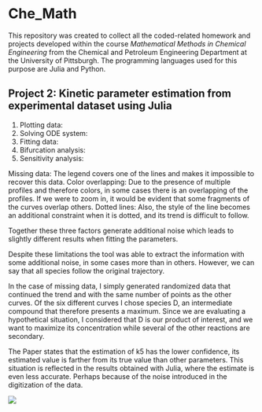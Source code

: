 # Che_Math
This repository was created to collect all the coded-related homework and projects developed within the course $Mathematical$ $Methods$ $in$ $Chemical$ $Engineering$ from the Chemical and Petroleum Engineering Department at the University of Pittsburgh. The programming languages used for this purpose are Julia and Python.

## Project 2: Kinetic parameter estimation from experimental dataset using Julia

1. Plotting data:
2. Solving ODE system:
3. Fitting data:
4. Bifurcation analysis:
5. Sensitivity analysis:

Missing data: The legend covers one of the lines and makes it impossible to recover this data.
Color overlapping: Due to the presence of multiple profiles and therefore colors, in some cases there is an overlapping of the profiles. If we were to zoom in, it would be evident that some fragments of the curves overlap others.
Dotted lines: Also, the style of the line becomes an additional constraint when it is dotted, and its trend is difficult to follow.

Together these three factors generate additional noise which leads to slightly different results when fitting the parameters.

Despite these limitations the tool was able to extract the information with some additional noise, in some cases more than in others. However, we can say that all species follow the original trajectory.

In the case of missing data, I simply generated randomized data that continued the trend and with the same number of points as the other curves. Of the six different curves I chose species D, an intermediate compound that therefore presents a maximum. Since we are evaluating a hypothetical situation, I considered that D is our product of interest, and we want to maximize its concentration while several of the other reactions are secondary. 

The Paper states that the estimation of k5 has the lower confidence, its estimated value is farther from its true value than other parameters. This situation is reflected in the results obtained with Julia, where the estimate is even less accurate. Perhaps because of the noise introduced in the digitization of the data.


![](results/digitized_data.png)
